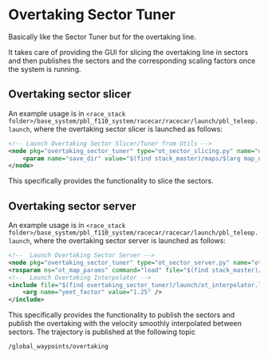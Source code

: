 # Overtaking Sector Tuner
Basically like the Sector Tuner but for the overtaking line. 

It takes care of providing the GUI for slicing the overtaking line in sectors and then publishes the sectors and the corresponding scaling factors once the system is running. 

## Overtaking sector slicer
An example usage is in `<race_stack folder>/base_system/pbl_f110_system/racecar/racecar/launch/pbl_teleop.launch`, where the overtaking sector slicer is launched as follows:
```xml
<!-- Launch Overtaking Sector Slicer/Tuner from Utils -->
<node pkg="overtaking_sector_tuner" type="ot_sector_slicing.py" name="ot_sector_node" output="screen">
    <param name="save_dir" value="$(find stack_master)/maps/$(arg map_name)"/>
</node>
```
This specifically provides the functionality to slice the sectors.

## Overtaking sector server
An example usage is in `<race_stack folder>/base_system/pbl_f110_system/racecar/racecar/launch/pbl_teleop.launch`, where the overtaking sector server is launched as follows:
```xml
<!--  Launch Overtaking Sector Server -->
<node pkg="overtaking_sector_tuner" type="ot_sector_server.py" name="ot_dyn_sector_server" output="screen"/>
<rosparam ns="ot_map_params" command="load" file="$(find stack_master)/maps/$(arg map_name)/ot_sectors.yaml"/>
<!--  Launch Overtaking Interpolator -->
<include file="$(find overtaking_sector_tuner)/launch/ot_interpolator.launch">
    <arg name="yeet_factor" value="1.25" />
</include>
```
This specifically provides the functionality to publish the sectors and publish the overtaking with the velocity smoothly interpolated between sectors.
The trajectory is published at the following topic
```
/global_waypoints/overtaking
```
